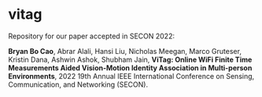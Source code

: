 # vitag

Repository for our paper accepted in SECON 2022:

**Bryan Bo Cao**, Abrar Alali, Hansi Liu, Nicholas Meegan, Marco Gruteser, Kristin Dana, Ashwin Ashok, Shubham Jain, **ViTag: Online WiFi Finite Time Measurements Aided Vision-Motion Identity Association in Multi-person Environments**, 2022 19th Annual IEEE International Conference on Sensing, Communication, and Networking (SECON).
